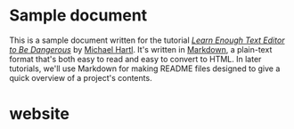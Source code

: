 # Sample document

This is a sample document written for the tutorial [*Learn Enough Text Editor to Be Dangerous*](https://www.learnenough.com/text-editor) by [Michael Hartl](https://www.michaelhartl.com/). It's written in [Markdown](https://daringfireball.net/projects/markdown/), a plain-text format that's both easy to read and easy to convert to HTML. In later tutorials, we'll use Markdown for making README files designed to give a quick overview of a project's contents.
# website
